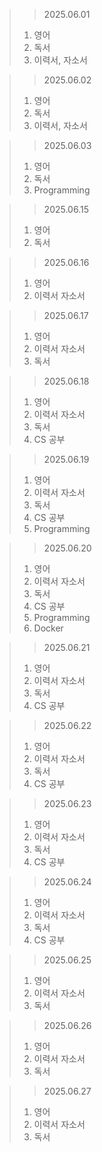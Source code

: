 > > 2025.06.01
> 1. 영어
> 2. 독서
> 3. 이력서, 자소서

> > 2025.06.02
> 1. 영어
> 2. 독서
> 3. 이력서, 자소서

> > 2025.06.03
> 1. 영어
> 2. 독서
> 3. Programming


> > 2025.06.15
> 1. 영어
> 2. 독서

> > 2025.06.16
> 1. 영어
> 2. 이력서 자소서

> > 2025.06.17
> 1. 영어
> 2. 이력서 자소서
> 3. 독서

> > 2025.06.18
> 1. 영어
> 2. 이력서 자소서
> 3. 독서
> 4. CS 공부


> > 2025.06.19
> 1. 영어
> 2. 이력서 자소서
> 3. 독서
> 4. CS 공부
> 5. Programming

> > 2025.06.20
> 1. 영어
> 2. 이력서 자소서
> 3. 독서
> 4. CS 공부
> 5. Programming
> 6. Docker

> > 2025.06.21
> 1. 영어
> 2. 이력서 자소서
> 3. 독서
> 4. CS 공부

> > 2025.06.22
> 1. 영어
> 2. 이력서 자소서
> 3. 독서
> 4. CS 공부

> > 2025.06.23
> 1. 영어
> 2. 이력서 자소서
> 3. 독서
> 4. CS 공부

> > 2025.06.24
> 1. 영어
> 2. 이력서 자소서
> 3. 독서
> 4. CS 공부

> > 2025.06.25
> 1. 영어
> 2. 이력서 자소서
> 3. 독서

> > 2025.06.26
> 1. 영어
> 2. 이력서 자소서
> 3. 독서

> > 2025.06.27
> 1. 영어
> 2. 이력서 자소서
> 3. 독서
